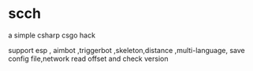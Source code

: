 # scch
a simple csharp csgo hack

support  esp , aimbot ,triggerbot ,skeleton,distance ,multi-language, save config file,network read offset and check version  
